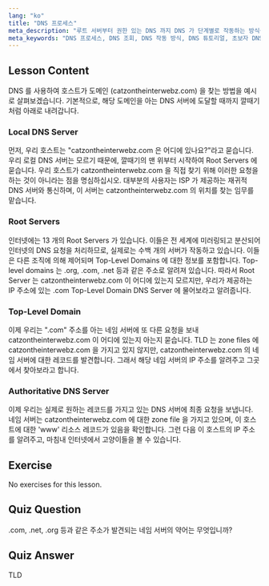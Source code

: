 ```yaml
---
lang: "ko"
title: "DNS 프로세스"
meta_description: "루트 서버부터 권한 있는 DNS 까지 DNS 가 단계별로 작동하는 방식을 배웁니다. 초보자와 중급 사용자를 위한 DNS 조회 프로세스를 이해합니다."
meta_keywords: "DNS 프로세스, DNS 조회, DNS 작동 방식, DNS 튜토리얼, 초보자 DNS, Linux DNS, TLD, 루트 서버"
---
```


## Lesson Content

DNS 를 사용하여 호스트가 도메인 (catzontheinterwebz.com) 을 찾는 방법을 예시로 살펴보겠습니다. 기본적으로, 해당 도메인을 아는 DNS 서버에 도달할 때까지 깔때기처럼 아래로 내려갑니다.

### Local DNS Server

먼저, 우리 호스트는 "catzontheinterwebz.com 은 어디에 있나요?"라고 묻습니다. 우리 로컬 DNS 서버는 모르기 때문에, 깔때기의 맨 위부터 시작하여 Root Servers 에 묻습니다. 우리 호스트가 catzontheinterwebz.com 을 직접 찾기 위해 이러한 요청을 하는 것이 아니라는 점을 명심하십시오. 대부분의 사용자는 ISP 가 제공하는 재귀적 DNS 서버와 통신하며, 이 서버는 catzontheinterwebz.com 의 위치를 찾는 임무를 맡습니다.

### Root Servers

인터넷에는 13 개의 Root Servers 가 있습니다. 이들은 전 세계에 미러링되고 분산되어 인터넷의 DNS 요청을 처리하므로, 실제로는 수백 개의 서버가 작동하고 있습니다. 이들은 다른 조직에 의해 제어되며 Top-Level Domains 에 대한 정보를 포함합니다. Top-level domains 는 .org, .com, .net 등과 같은 주소로 알려져 있습니다. 따라서 Root Server 는 catzontheinterwebz.com 이 어디에 있는지 모르지만, 우리가 제공하는 IP 주소에 있는 .com Top-Level Domain DNS Server 에 물어보라고 알려줍니다.

### Top-Level Domain

이제 우리는 ".com" 주소를 아는 네임 서버에 또 다른 요청을 보내 catzontheinterwebz.com 이 어디에 있는지 아는지 묻습니다. TLD 는 zone files 에 catzontheinterwebz.com 을 가지고 있지 않지만, catzontheinterwebz.com 의 네임 서버에 대한 레코드를 발견합니다. 그래서 해당 네임 서버의 IP 주소를 알려주고 그곳에서 찾아보라고 합니다.

### Authoritative DNS Server

이제 우리는 실제로 원하는 레코드를 가지고 있는 DNS 서버에 최종 요청을 보냅니다. 네임 서버는 catzontheinterwebz.com 에 대한 zone file 을 가지고 있으며, 이 호스트에 대한 'www' 리소스 레코드가 있음을 확인합니다. 그런 다음 이 호스트의 IP 주소를 알려주고, 마침내 인터넷에서 고양이들을 볼 수 있습니다.

## Exercise

No exercises for this lesson.

## Quiz Question

.com, .net, .org 등과 같은 주소가 발견되는 네임 서버의 약어는 무엇입니까?

## Quiz Answer

TLD
